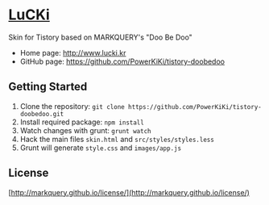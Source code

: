 # [LuCKi](http://www.lucki.kr)

Skin for Tistory based on MARKQUERY's "Doo Be Doo"

* Home page: http://www.lucki.kr
* GitHub page: https://github.com/PowerKiKi/tistory-doobedoo

## Getting Started

1. Clone the repository: `git clone https://github.com/PowerKiKi/tistory-doobedoo.git`
2. Install required package: `npm install`
3. Watch changes with grunt: `grunt watch`
4. Hack the main files `skin.html` and `src/styles/styles.less`
5. Grunt will generate `style.css` and `images/app.js`

## License

[http://markquery.github.io/license/](http://markquery.github.io/license/)
